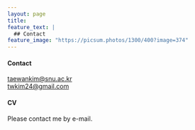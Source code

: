 ```yaml
---
layout: page
title: 
feature_text: |
  ## Contact
feature_image: "https://picsum.photos/1300/400?image=374"
---
```


#### Contact
<a href="mailto:taewankim@snu.ac.kr?Subject=" target="_top">taewankim@snu.ac.kr</a>
<br>
<a href="mailto:twkim24@gmail.aocm?Subject=" target="_top">twkim24@gmail.com</a>

#### CV
Please contact me by e-mail.
